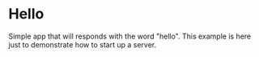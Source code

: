 # Hello 

Simple app that will responds with the word "hello". This example is here just to demonstrate how to start up a server.
